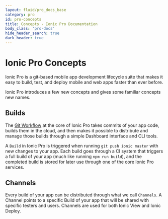 ```yaml
---
layout: fluid/pro_docs_base
category: pro
id: pro-concepts
title: Concepts - Ionic Pro Documentation
body_class: 'pro-docs'
hide_header_search: true
dark_header: true
---
```


# Ionic Pro Concepts

Ionic Pro is a git-based mobile app development lifecycle suite that makes it easy to build, test, and deploy mobile and web apps faster than ever before.

Ionic Pro introduces a few new concepts and gives some familiar concepts new names.

## Builds

The [Git Workflow](/docs/pro/git.html) at the core of Ionic Pro takes commits of your app code, builds them in the cloud, and then makes it possible to distribute and manage those builds through a simple Dashboard interface and CLI tools.

A `Build` in Ionic Pro is triggered when running `git push ionic master` with new changes to your app. Each build goes through a CI system that triggers a full build of your app (much like running `npm run build`), and the completed build is stored for later use through one of the core Ionic Pro services.

## Channels

Every build of your app can be distributed through what we call `Channels`. A Channel points to a specific Build of your app that will be shared with specific testers and users. Channels are used for both Ionic View and Ionic Deploy.
